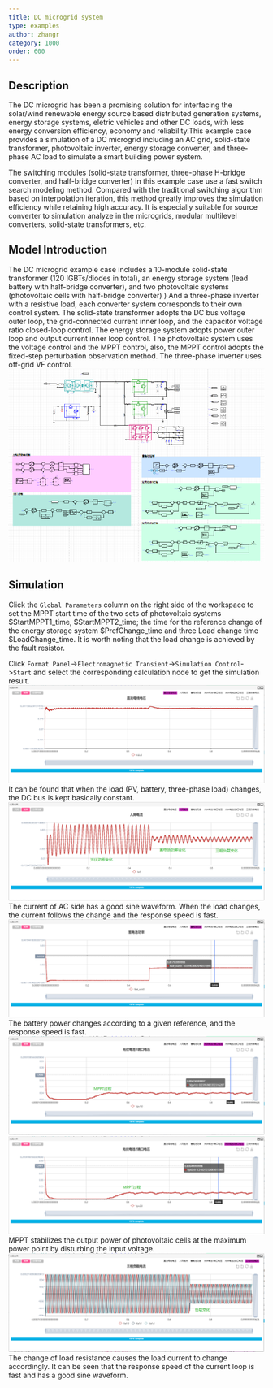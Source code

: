 ```yaml
---
title: DC microgrid system
type: examples
author: zhangr
category: 1000
order: 600
---
```


## Description
The DC microgrid has been a promising solution for interfacing the solar/wind renewable energy source based distributed generation systems, energy storage systems, eletric vehicles and other DC loads, with less energy conversion efficiency, economy and reliability.This example case provides a simulation of a DC microgrid including an AC grid, solid-state transformer, photovoltaic inverter, energy storage converter, and three-phase AC load to simulate a smart building power system.

The switching modules (solid-state transformer, three-phase H-bridge converter, and half-bridge converter) in this example case use a fast switch search modeling method. Compared with the traditional switching algorithm based on interpolation iteration, this method greatly improves the simulation efficiency while retaining high accuracy. It is especially suitable for source converter to simulation analyze in the microgrids, modular multilevel converters, solid-state transformers, etc. 

## Model Introduction
The DC microgrid example case includes a 10-module solid-state transformer (120 IGBTs/diodes in total), an energy storage system (lead battery with half-bridge converter), and two photovoltaic systems (photovoltaic cells with half-bridge converter) ) And a three-phase inverter with a resistive load, each converter system corresponds to their own control system. The solid-state transformer adopts the DC bus voltage outer loop, the grid-connected current inner loop, and the capacitor voltage ratio closed-loop control. The energy storage system adopts power outer loop and output current inner loop control. The photovoltaic system uses the voltage control and the MPPT control, also, the MPPT control adopts the fixed-step perturbation observation method. The three-phase inverter uses off-grid VF control.
![The topology diagram of DC microgrid](DCgrid/DCgrid.png "拓扑图")

## Simulation
Click the `Global Parameters` column on the right side of the workspace to set the MPPT start time of the two sets of photovoltaic systems \$StartMPPT1\_time, \$StartMPPT2\_time; the time for the reference change of the energy storage system \$PrefChange\_time and three Load change time \$LoadChange\_time. It is worth noting that the load change is achieved by the fault resistor.

Click `Format Panel`->`Electromagnetic Transient`->`Simulation Control`->`Start` and select the corresponding calculation node to get the simulation result.
![The voltage of the DC bus](DCgrid/T.png "仿真结果图")
It can be found that when the load (PV, battery, three-phase load) changes, the DC bus is kept basically constant.
![The current of AC side](DCgrid/T2.png "仿真结果图")
The current of AC side has a good sine waveform. When the load changes, the current follows the change and the response speed is fast.
![The power of the battery](DCgrid/T3.png "仿真结果图")
The battery power changes according to a given reference, and the response speed is fast.
![The voltage of PV1](DCgrid/T4.png "仿真结果图")
![The voltage of PV2](DCgrid/T6.png "仿真结果图")
MPPT stabilizes the output power of photovoltaic cells at the maximum power point by disturbing the input voltage.
![The current of the three-phase load](DCgrid/T7.png "仿真结果图")
The change of load resistance causes the load current to change accordingly. It can be seen that the response speed of the current loop is fast and has a good sine waveform.
